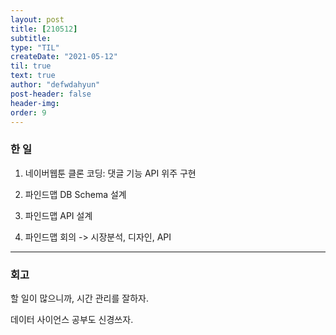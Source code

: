 ```yaml
---
layout: post
title: [210512] 
subtitle: 
type: "TIL"
createDate: "2021-05-12"
til: true
text: true
author: "defwdahyun"
post-header: false
header-img: 
order: 9
---
```


### **한 일**

1. 네이버웹툰 클론 코딩: 댓글 기능 API 위주 구현

2. 파인드맵 DB Schema 설계

3. 파인드맵 API 설계

4. 파인드맵 회의 -> 시장분석, 디자인, API

<hr>

### 회고

할 일이 많으니까, 시간 관리를 잘하자. 

데이터 사이언스 공부도 신경쓰자.
